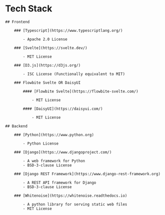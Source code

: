 # Tech Stack

    ## Frontend

        ### [Typescript](https://www.typescriptlang.org/)

            - Apache 2.0 License

        ### [Svelte](https://svelte.dev/)

            - MIT License

        ### [D3.js](https://d3js.org/)

            - ISC License (Functionally equivalent to MIT)

        ### Flowbite Svelte OR DaisyUI
            
            #### [Flowbite Svelte](https://flowbite-svelte.com/)

                - MIT License

            #### [DaisyUI](https://daisyui.com/)

                - MIT License

    ## Backend

        ### [Python](https://www.python.org)

            - Python License

        ### [Django](https://www.djangoproject.com/)

            - A web framework for Python
            - BSD-3-clause License

        ### [Django REST Framework](https://www.django-rest-framework.org)

            - A REST API framework for Django
            - BSD-3-clause License

        ### [Whitenoise](https://whitenoise.readthedocs.io)

            - A python library for serving static web files
            - MIT License
